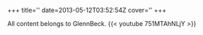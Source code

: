 +++
title=''
date=2013-05-12T03:52:54Z
cover=''
+++

All content belongs to GlennBeck.
{{< youtube 751MTAhNLjY >}}
